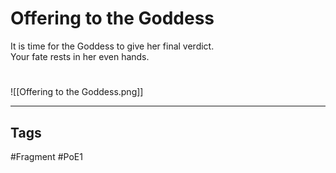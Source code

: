 # Offering to the Goddess
It is time for the Goddess to give her final verdict.  
Your fate rests in her even hands.

#
![[Offering to the Goddess.png]]

---
## Tags
#Fragment 
#PoE1 